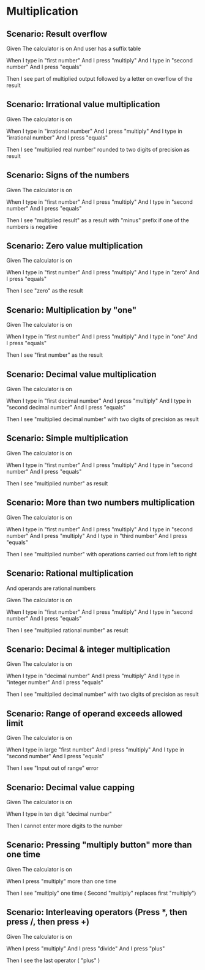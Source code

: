 # Multiplication
  
## Scenario: Result overflow

  Given The calculator is on
  And user has a suffix table
  
  When I type in "first number"
  And I press "multiply"
  And I type in "second number"
  And I press "equals"
  
  Then I see part of multiplied output
  followed by a letter on overflow of the result
  
## Scenario: Irrational value multiplication

  Given The calculator is on
  
  When I type in "irrational number"
  And I press "multiply"
  And I type in "irrational number"
  And I press "equals"
  
  Then I see "multiplied real number" rounded to two digits of precision as result

## Scenario: Signs of the numbers

  Given The calculator is on
  
  When I type in "first number"
  And I press "multiply"
  And I type in "second number"
  And I press "equals"
  
  Then I see "multiplied result" as a result
  with "minus" prefix if one of the numbers is negative

## Scenario: Zero value multiplication

  Given The calculator is on
  
  When I type in "first number"
  And I press "multiply"
  And I type in "zero"
  And I press "equals"
  
  Then I see "zero" as the result

## Scenario: Multiplication by "one"

  Given The calculator is on
  
  When I type in "first number"
  And I press "multiply"
  And I type in "one"
  And I press "equals"
  
  Then I see "first number" as the result

## Scenario: Decimal value multiplication

  Given The calculator is on
  
  When I type in "first decimal number"
  And I press "multiply"
  And I type in "second decimal number"
  And I press "equals"
  
  Then I see "multiplied decimal number" with two digits of precision as result

## Scenario: Simple multiplication

  Given The calculator is on
  
  When I type in "first number"
  And I press "multiply"
  And I type in "second number"
  And I press "equals"
  
  Then I see "multiplied number" as result
  
## Scenario: More than two numbers multiplication

  Given The calculator is on
  
  When I type in "first number"
  And I press "multiply"
  And I type in "second number"
  And I press "multiply"
  And I type in "third number"
  And I press "equals"
  
  Then I see "multiplied number" with operations carried out from left to right

## Scenario: Rational multiplication

And operands are rational numbers

  Given The calculator is on
  
  When I type in "first number"
  And I press "multiply"
  And I type in "second number"
  And I press "equals"
  
  Then I see "multiplied rational number" as result

## Scenario: Decimal & integer multiplication

  Given The calculator is on
  
  When I type in "decimal number"
  And I press "multiply"
  And I type in "integer number"
  And I press "equals"
  
  Then I see "multiplied decimal number" with two digits of precision as result

## Scenario: Range of operand exceeds allowed limit

  Given The calculator is on
  
  When I type in large "first number"
  And I press "multiply"
  And I type in "second number"
  And I press "equals"
  
  Then I see "Input out of range" error

## Scenario: Decimal value capping

  Given The calculator is on
  
  When I type in ten digit "decimal number"
  
  Then I cannot enter more digits to the number

## Scenario: Pressing "multiply button" more than one time

  Given The calculator is on
  
  When I press "multiply" more than one time
  
  Then I see "multiply" one time ( Second "multiply" replaces first "multiply")

## Scenario: Interleaving operators (Press *, then press /, then press +)

  Given The calculator is on
  
  When I press "multiply"
  And I press "divide"
  And I press "plus"
  
  Then I see the last operator ( "plus" )
